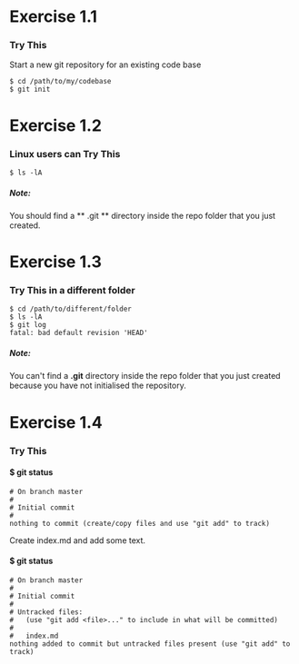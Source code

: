 # Exercise 1.1
### Try This
Start a new git repository for an existing code base


```
$ cd /path/to/my/codebase
$ git init
```
# Exercise 1.2
### Linux users can Try This
```
$ ls -lA
```
##### Note:
You should find a ** .git ** directory inside the repo folder that you just created.

# Exercise 1.3
### Try This in a different folder
```
$ cd /path/to/different/folder
$ ls -lA
$ git log
fatal: bad default revision 'HEAD'

```
##### Note:
You can't find a **.git** directory inside the repo folder that you just created because you have not initialised the repository.

# Exercise 1.4
### Try This

#### $ git status
```
# On branch master
#
# Initial commit
#
nothing to commit (create/copy files and use "git add" to track)
```

Create index.md and add some text.
#### $ git status
```
# On branch master
#
# Initial commit
#
# Untracked files:
#   (use "git add <file>..." to include in what will be committed)
#
#   index.md
nothing added to commit but untracked files present (use "git add" to track)
```







